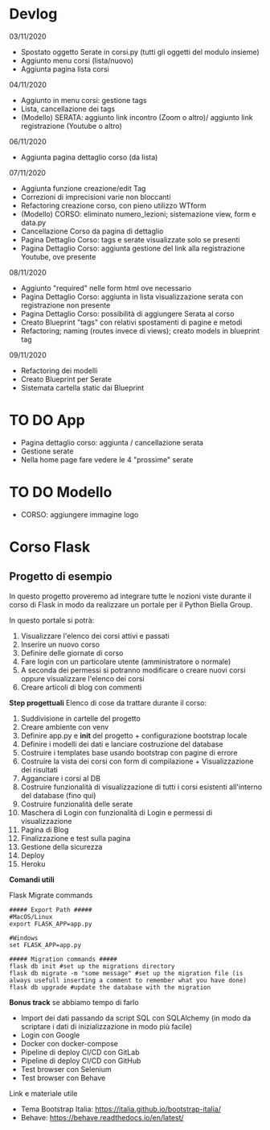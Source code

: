 # Devlog
03/11/2020
- Spostato oggetto Serate in corsi.py (tutti gli oggetti del modulo insieme)
- Aggiunto menu corsi (lista/nuovo)
- Aggiunta pagina lista corsi

04/11/2020
- Aggiunto in menu corsi: gestione tags
- Lista, cancellazione dei tags
- (Modello) SERATA: aggiunto link incontro (Zoom o altro)/ aggiunto link registrazione (Youtube o altro)

06/11/2020
- Aggiunta pagina dettaglio corso (da lista)

07/11/2020
- Aggiunta funzione creazione/edit Tag
- Correzioni di imprecisioni varie non bloccanti
- Refactoring creazione corso, con pieno utilizzo WTform
- (Modello) CORSO: eliminato numero_lezioni; sistemazione view, form e data.py
- Cancellazione Corso da pagina di dettaglio
- Pagina Dettaglio Corso: tags e serate visualizzate solo se presenti
- Pagina Dettaglio Corso: aggiunta gestione del link alla registrazione Youtube, ove presente

08/11/2020
- Aggiunto "required" nelle form html ove necessario
- Pagina Dettaglio Corso: aggiunta in lista visualizzazione serata con registrazione non presente
- Pagina Dettaglio Corso: possibilità di aggiungere Serata al corso
- Creato Blueprint "tags" con relativi spostamenti di pagine e metodi
- Refactoring; naming (routes invece di views); creato models in blueprint tag

09/11/2020
- Refactoring dei modelli
- Creato Blueprint per Serate
- Sistemata cartella static dai Blueprint

# TO DO App
- Pagina dettaglio corso: aggiunta / cancellazione serata
- Gestione serate
- Nella home page fare vedere le 4 "prossime" serate

# TO DO Modello
- CORSO: aggiungere immagine logo

# Corso Flask
## Progetto di esempio

In questo progetto proveremo ad integrare tutte le nozioni viste durante il corso di Flask in modo da realizzare un portale per il Python Biella Group.

In questo portale si potrà:
1. Visualizzare l'elenco dei corsi attivi e passati
2. Inserire un nuovo corso
3. Definire delle giornate di corso
4. Fare login con un particolare utente (amministratore o normale)
5. A seconda dei permessi si potranno modificare o creare nuovi corsi oppure visualizzare l'elenco dei corsi
6. Creare articoli di blog con commenti


**Step progettuali**
Elenco di cose da trattare durante il corso:
1. Suddivisione in cartelle del progetto
2. Creare ambiente con venv
3. Definire app.py e __init__ del progetto + configurazione bootstrap locale
4. Definire i modelli dei dati e lanciare costruzione del database
5. Costruire i templates base usando bootstrap con pagine di errore
6. Costruire la vista dei corsi con form di compilazione + Visualizzazione dei risultati
7. Agganciare i corsi al DB
8. Costruire funzionalità di visualizzazione di tutti i corsi esistenti all'interno del database
(fino qui)
9. Costruire funzionalità delle serate
10. Maschera di Login con funzionalità di Login e permessi di visualizzazione
11. Pagina di Blog
12. Finalizzazione e test sulla pagina
13. Gestione della sicurezza
14. Deploy
15. Heroku


**Comandi utili**

Flask Migrate commands
```
##### Export Path #####
#MacOS/Linux
export FLASK_APP=app.py

#Windows
set FLASK_APP=app.py

##### Migration commands #####
flask db init #set up the migrations directory
flask db migrate -m "some message" #set up the migration file (is always usefull inserting a comment to remember what you have done)
flask db upgrade #update the database with the migration

```


**Bonus track** se abbiamo tempo di farlo
- Import dei dati passando da script SQL con SQLAlchemy (in modo da scriptare i dati di inizializzazione in modo più facile)
- Login con Google
- Docker con docker-compose
- Pipeline di deploy CI/CD con GitLab
- Pipeline di deploy CI/CD con GitHub
- Test browser con Selenium
- Test browser con Behave


Link e materiale utile
- Tema Bootstrap Italia: https://italia.github.io/bootstrap-italia/
- Behave: https://behave.readthedocs.io/en/latest/
  